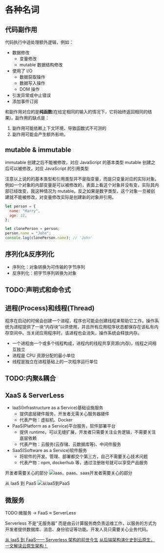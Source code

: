 # 各种名词

## 代码副作用

代码执行中途处理额外逻辑，例如：

- 数据修改
  - 变量修改
  - mutable 数据结构修改
- 使用了 I/O
  - 数据获取操作
  - 数据写入操作
  - DOM 操作
- 引发异常或中止错误
- 添加事件订阅

和副作用对应的是**纯函数**(在给定相同的输入的情况下，它将始终返回相同的结果)，副作用的缺点是：

1. 副作用可能依赖上下文环境，导致函数式不可测的
2. 副作用可能会产生额外影响，

## mutable & immutable

immutable 创建之后不能被修改，对应 JavaScript 的基本类型
mutable 创建之后可以被修改，对应 JavaScript 的引用类型

注意以上说的的基本类型和引用类型并不是指变量，而是只变量对应的实际对象。
例如一个对象的内部变量是可以被修改的，表面上看这个对象并没有变，实际其内部已经改变，我这种情况为 mutable。反之如果是数字类型，这个对象一旦被创建就不能被修改，对变量修改实际是创建新的对象并引用。

```javascript
let person = {
  name: "Harry",
  age: 22,
};

let clonePerson = person;
person.name = "John";
console.log(clonePerson.name); // 'John'
```

## 序列化&反序列化

- 序列化：对象转换为可传输的字节序列
- 反序列化：把字节序列转换为对象

## TODO:声明式和命令式

## 进程(Process)和线程(Thread)

程序在启动的时候会创建一个进程，程序也可能会创建线程来帮助它工作。操作系统为进程提供了一块“内存块”以供使用，并且所有应用程序状态都保存在该私有内存空间中。当关闭应用程序时，该进程也会消失，操作系统会释放内存。

- 一个进程由一个或多个线程构成，进程内的线程共享资源(内存)，线程之间相互独立
- 进程是 CPU 资源分配的最小单位
- 线程是独立在进程基础上的一次程序运行单位

## TODO:内聚&耦合

## XaaS & ServerLess

- IaaS(Infrastructure as a Service)基础设施服务
  - 提供底层硬件服务，开发者无需关心服务器硬件
  - 代表产物：虚拟机、Docker
- PaaS(Platform as a Service)平台服务，软件部署平台
  - 提供 runtime，可以无缝扩展，开发者只需要关注业务逻辑，不需要关注底层依赖
  - 代表产物：云服务(云存储、云数据库等)、中间件服务
- SaaS(Software as a Service)软件服务
  - 将软件的开发、管理、部署都交个第三方，自己不需要关心技术问题
  - 代表产物：npm, dockerhub 等，通过注册账号就可以享受产品服务

开发者需要关心的部分
![iaas、paas、saas开发者需要关心的部分](../../nodes/assets/images/architecture/Management-Iaas-Saas-Paas-Cloud.jpg)

从 IaaS 到 PaaS
![从IaaS到PaaS](../../nodes/assets/images/architecture/iass-sass.jpg)

## 微服务

TODO:微服务 -> FaaS ≈ ServerLess

Serverless 不是“无服务器” 而是由云计算服务商负责运维工作，以服务的方式为开发者提供数据库、消息、身份验证等功能。开发人员只需要关心业务代码。

[从 IaaS 到 FaaS—— Serverless 架构的前世今生](https://aws.amazon.com/cn/blogs/china/iaas-faas-serverless/)
[从后端架构演化史到云原生，一文解读云原生架构！](https://cloud.tencent.com/developer/article/1745528?from=information.detail.%E6%9C%8D%E5%8A%A1%E5%99%A8%E6%9E%B6%E6%9E%84%E5%8F%91%E5%B1%95%E5%8F%B2)

